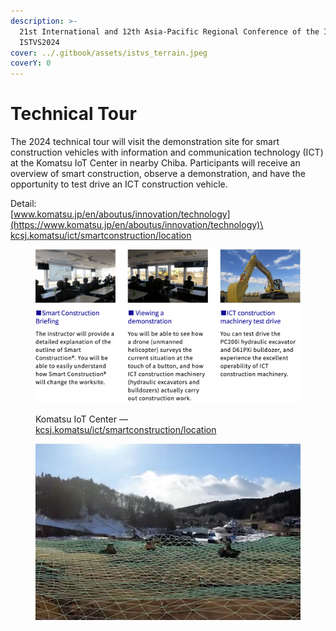 ```yaml
---
description: >-
  21st International and 12th Asia-Pacific Regional Conference of the ISTVS |
  ISTVS2024
cover: ../.gitbook/assets/istvs_terrain.jpeg
coverY: 0
---
```


# Technical Tour

The 2024 technical tour will visit the demonstration site for smart construction vehicles with information and communication technology (ICT) at the Komatsu IoT Center in nearby Chiba. Participants will receive an overview of smart construction, observe a demonstration, and have the opportunity to test drive an ICT construction vehicle.&#x20;

Detail: \
[www.komatsu.jp/en/aboutus/innovation/technology](https://www.komatsu.jp/en/aboutus/innovation/technology)\
[kcsj.komatsu/ict/smartconstruction/location](https://kcsj.komatsu/ict/smartconstruction/location)

<figure><img src="../.gitbook/assets/CleanShot 2024-07-25 at 10.01.47@2x.png" alt=""><figcaption><p>Komatsu IoT Center — <a href="https://kcsj.komatsu/ict/smartconstruction/location">kcsj.komatsu/ict/smartconstruction/location</a></p></figcaption></figure>

<figure><img src="../.gitbook/assets/Komatsu IoT Center.jpg" alt=""><figcaption></figcaption></figure>
